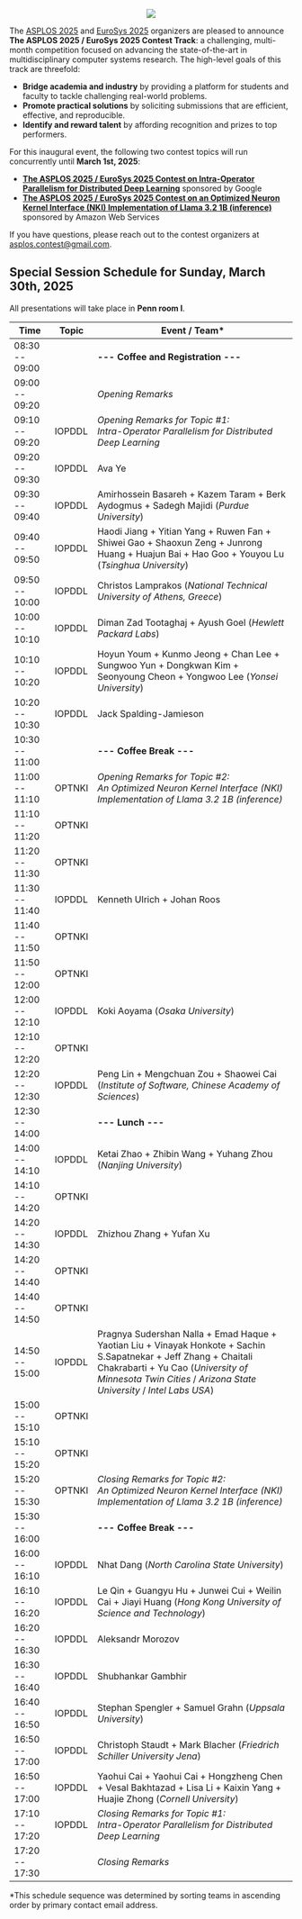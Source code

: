 <p align="center">
<img src="images/asplos-2025-contest-logo.png">
</p>

The [ASPLOS 2025](https://www.asplos-conference.org/asplos2025/) and [EuroSys 2025](https://2025.eurosys.org/) organizers are pleased to announce **The ASPLOS 2025 / EuroSys 2025 Contest Track**:
a challenging, multi-month competition focused on advancing the state-of-the-art in multidisciplinary computer systems research.
The high-level goals of this track are threefold:

 * **Bridge academia and industry** by providing a platform for students and faculty to tackle challenging real-world problems.
 * **Promote practical solutions** by soliciting submissions that are efficient, effective, and reproducible.
 * **Identify and reward talent** by affording recognition and prizes to top performers.

For this inaugural event, the following two contest topics will run concurrently until **March 1st, 2025**:

 * **[The ASPLOS 2025 / EuroSys 2025 Contest on Intra-Operator Parallelism for Distributed Deep Learning](https://github.com/asplos-contest/2025/blob/main/IOPDDL.md)** sponsored by Google
 * **[The ASPLOS 2025 / EuroSys 2025 Contest on an Optimized Neuron Kernel Interface (NKI) Implementation of Llama 3.2 1B (inference)](https://github.com/asplos-contest/2025/blob/main/OPTNKI.md)** sponsored by Amazon Web Services

If you have questions, please reach out to the contest organizers at [asplos.contest@gmail.com](mailto:asplos.contest@gmail.com).

## Special Session Schedule for Sunday, March 30th, 2025

All presentations will take place in **Penn room I**.  

<div align="center">

|           Time |  Topic | Event / Team*
| ---------------|--------|--------------------------------------
| 08:30 -- 09:00 |        | **--- Coffee and Registration ---**
| 09:00 -- 09:20 |        | *Opening Remarks*
| 09:10 -- 09:20 | IOPDDL | *Opening Remarks for Topic #1:<br>Intra-Operator Parallelism for Distributed Deep Learning*
| 09:20 -- 09:30 | IOPDDL | Ava Ye
| 09:30 -- 09:40 | IOPDDL | Amirhossein Basareh + Kazem Taram + Berk Aydogmus + Sadegh Majidi (*Purdue University*)
| 09:40 -- 09:50 | IOPDDL | Haodi Jiang + Yitian Yang + Ruwen Fan + Shiwei Gao + Shaoxun Zeng + Junrong Huang + Huajun Bai + Hao Goo + Youyou Lu (*Tsinghua University*)
| 09:50 -- 10:00 | IOPDDL | Christos Lamprakos (*National Technical University of Athens, Greece*)
| 10:00 -- 10:10 | IOPDDL | Diman Zad Tootaghaj + Ayush Goel (*Hewlett Packard Labs*)
| 10:10 -- 10:20 | IOPDDL | Hoyun Youm + Kunmo Jeong + Chan Lee + Sungwoo Yun + Dongkwan Kim + Seonyoung Cheon + Yongwoo Lee (*Yonsei University*)
| 10:20 -- 10:30 | IOPDDL | Jack Spalding-Jamieson
| 10:30 -- 11:00 |        | **--- Coffee Break ---**
| 11:00 -- 11:10 | OPTNKI | *Opening Remarks for Topic #2:<br>An Optimized Neuron Kernel Interface (NKI) Implementation of Llama 3.2 1B (inference)*
| 11:10 -- 11:20 | OPTNKI | 
| 11:20 -- 11:30 | OPTNKI | 
| 11:30 -- 11:40 | IOPDDL | Kenneth Ulrich + Johan Roos
| 11:40 -- 11:50 | OPTNKI | 
| 11:50 -- 12:00 | OPTNKI | 
| 12:00 -- 12:10 | IOPDDL | Koki Aoyama (*Osaka University*)
| 12:10 -- 12:20 | OPTNKI | 
| 12:20 -- 12:30 | IOPDDL | Peng Lin + Mengchuan Zou + Shaowei Cai (*Institute of Software, Chinese Academy of Sciences*)
| 12:30 -- 14:00 |        | **--- Lunch ---**
| 14:00 -- 14:10 | IOPDDL | Ketai Zhao + Zhibin Wang + Yuhang Zhou (*Nanjing University*)
| 14:10 -- 14:20 | OPTNKI | 
| 14:20 -- 14:30 | IOPDDL | Zhizhou Zhang + Yufan Xu
| 14:20 -- 14:40 | OPTNKI | 
| 14:40 -- 14:50 | OPTNKI | 
| 14:50 -- 15:00 | IOPDDL | Pragnya Sudershan Nalla + Emad Haque + Yaotian Liu + Vinayak Honkote + Sachin S.Sapatnekar + Jeff Zhang + Chaitali Chakrabarti + Yu Cao (*University of Minnesota Twin Cities* / *Arizona State University* / *Intel Labs USA*)
| 15:00 -- 15:10 | OPTNKI | 
| 15:10 -- 15:20 | OPTNKI | 
| 15:20 -- 15:30 | OPTNKI | *Closing Remarks for Topic #2:<br>An Optimized Neuron Kernel Interface (NKI) Implementation of Llama 3.2 1B (inference)*
| 15:30 -- 16:00 |        | **--- Coffee Break ---**
| 16:00 -- 16:10 | IOPDDL | Nhat Dang (*North Carolina State University*)
| 16:10 -- 16:20 | IOPDDL | Le Qin + Guangyu Hu + Junwei Cui + Weilin Cai + Jiayi Huang (*Hong Kong University of Science and Technology*)
| 16:20 -- 16:30 | IOPDDL | Aleksandr Morozov
| 16:30 -- 16:40 | IOPDDL | Shubhankar Gambhir
| 16:40 -- 16:50 | IOPDDL | Stephan Spengler + Samuel Grahn (*Uppsala University*)
| 16:50 -- 17:00 | IOPDDL | Christoph Staudt + Mark Blacher (*Friedrich Schiller University Jena*)
| 16:50 -- 17:00 | IOPDDL | Yaohui Cai + Yaohui Cai + Hongzheng Chen + Vesal Bakhtazad + Lisa Li + Kaixin Yang + Huajie Zhong (*Cornell University*)
| 17:10 -- 17:20 | IOPDDL | *Closing Remarks for Topic #1:<br>Intra-Operator Parallelism for Distributed Deep Learning*
| 17:20 -- 17:30 |        | *Closing Remarks*

</div>

*This schedule sequence was determined by sorting teams in ascending order by primary contact email address.
